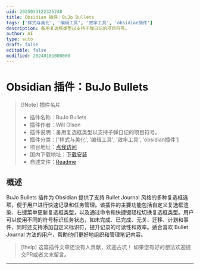```yaml
---
uid: 2025033122325248
title: Obsidian 插件：BuJo Bullets
tags: ['样式与美化', '编辑工具', '效率工具', 'obsidian插件']
description: 备用复选框类型以支持子弹日记的项目符号。
author: AI
type: auto
draft: false
editable: false
modified: 20240101000000
---
```


# Obsidian 插件：BuJo Bullets

> [!Note] 插件名片
> - 插件名称：BuJo Bullets
> - 插件作者：Will Olson
> - 插件说明：备用复选框类型以支持子弹日记的项目符号。
> - 插件分类：['样式与美化', '编辑工具', '效率工具', 'obsidian插件']
> - 项目地址：[点我访问](https://github.com/frankolson/obsidian-bujo-bullets)
> - 国内下载地址：[下载安装](https://pkmer.cn/products/plugin/pluginMarket/?bujo-bullets)
> - 自述文件：[Readme](https://ghproxy.net/https://raw.githubusercontent.com/frankolson/obsidian-bujo-bullets/master/README.md)



## 概述

BuJo Bullets 插件为 Obsidian 提供了支持 Bullet Journal 风格的多种复选框选项，便于用户进行快速记录和任务管理。该插件的主要功能包括自定义复选框渲染、右键菜单更新复选框类型，以及通过命令和快捷键轻松切换复选框类型。用户可以使用不同的符号标识任务状态，如未完成、已完成、无关、迁移、计划和事件，同时还支持添加自定义标识符，提升记录的可读性和效率。适合喜欢 Bullet Journal 方法的用户，帮助他们更好地组织和管理笔记内容。


> [!help] 
> 这篇插件文章还没有人贡献，欢迎占坑！
> 如果您有好的想法欢迎提交PR或者文末留言。
> 

---



